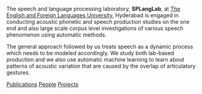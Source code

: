 The speech and language processing laboratory, **SPLangLab**, at [The English and Foreign Languages University](http://efluniversity.ac.in/), Hyderabad is engaged in conducting acoustic phonetic and speech production studies on the one end and also large scale corpus level investigations of various speech phenomenon using automatic methods.

The general approach followed by us treats speech as a dynamic process which needs to be modeled accordingly. We study both lab-based production and we also use automatic machine learning to learn about patterns of acoustic variation that are caused by the overlap of articulatory gestures.


[Publications](pubs.md) [People](people.md) [Projects](projects.md)
